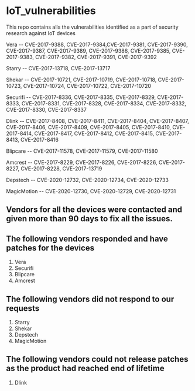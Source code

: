 # IoT_vulnerabilities
This repo contains alls the vulnerabilities identified as a part of security research against IoT devices


Vera -- CVE-2017-9388, CVE-2017-9384,CVE-2017-9381, CVE-2017-9390, CVE-2017-9387, CVE-2017-9389, CVE-2017-9386, CVE-2017-9385, CVE-2017-9383, CVE-2017-9382, CVE-2017-9391, CVE-2017-9392

Starry -- CVE-2017-13718, CVE-2017-13717

Shekar -- CVE-2017-10721, CVE-2017-10719, CVE-2017-10718, CVE-2017-10723, CVE-2017-10724, CVE-2017-10722, CVE-2017-10720

Securifi -- CVE-2017-8336, CVE-2017-8335, CVE-2017-8329, CVE-2017-8333, CVE-2017-8331, CVE-2017-8328, CVE-2017-8334, CVE-2017-8332, CVE-2017-8330, CVE-2017-8337

Dlink -- CVE-2017-8408, CVE-2017-8411, CVE-2017-8404, CVE-2017-8407, CVE-2017-8406, CVE-2017-8409, CVE-2017-8405, CVE-2017-8410, CVE-2017-8414, CVE-2017-8417, CVE-2017-8412, CVE-2017-8415, CVE-2017-8413, CVE-2017-8416

Blipcare -- CVE-2017-11578, CVE-2017-11579, CVE-2017-11580

Amcrest -- CVE-2017-8229, CVE-2017-8226, CVE-2017-8226, CVE-2017-8227, CVE-2017-8228, CVE-2017-13719

Depstech -- CVE-2020-12732, CVE-2020-12734, CVE-2020-12733

MagicMotion -- CVE-2020-12730, CVE-2020-12729, CVE-2020-12731

## Vendors for all the devices were contacted and given more than 90 days to fix all the issues. 

## The following vendors responded and have patches for the devices

1. Vera
2. Securifi
3. Blipcare
4. Amcrest

## The following vendors did not respond to our requests

1. Starry
2. Shekar
3. Depstech
4. MagicMotion

## The following vendors could not release patches as the product had reached end of lifetime

1. Dlink 
